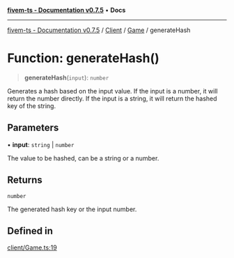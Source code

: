 [**fivem-ts - Documentation v0.7.5**](../../../../../README.md) • **Docs**

***

[fivem-ts - Documentation v0.7.5](../../../../../README.md) / [Client](../../../README.md) / [Game](../README.md) / generateHash

# Function: generateHash()

> **generateHash**(`input`): `number`

Generates a hash based on the input value.
If the input is a number, it will return the number directly.
If the input is a string, it will return the hashed key of the string.

## Parameters

• **input**: `string` \| `number`

The value to be hashed, can be a string or a number.

## Returns

`number`

The generated hash key or the input number.

## Defined in

[client/Game.ts:19](https://github.com/Purpose-Dev/fivem-ts/blob/main/src/client/Game.ts#L19)
